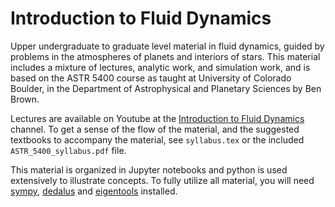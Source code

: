 # Introduction to Fluid Dynamics
Upper undergraduate to graduate level material in fluid dynamics, guided by problems in the atmospheres of planets and interiors of stars.  This material includes a mixture of lectures, analytic work, and simulation work, and is based on the ASTR 5400 course as taught at University of Colorado Boulder, in the Department of Astrophysical and Planetary Sciences by Ben Brown.

Lectures are available on Youtube at the [Introduction to Fluid Dynamics](https://www.youtube.com/playlist?list=PL2L8l2NxJR6cwliz-uc2l_bth88q-KeqX) channel.  To get a sense of the flow of the material, and the suggested textbooks to accompany the material, see `syllabus.tex` or the included `ASTR_5400_syllabus.pdf` file.

This material is organized in Jupyter notebooks and python is used extensively to illustrate concepts.  To fully utilize all material, you will need [sympy](https://www.sympy.org/), [dedalus](https://dedalus-project.org/) and [eigentools](https://github.com/DedalusProject/eigentools) installed.